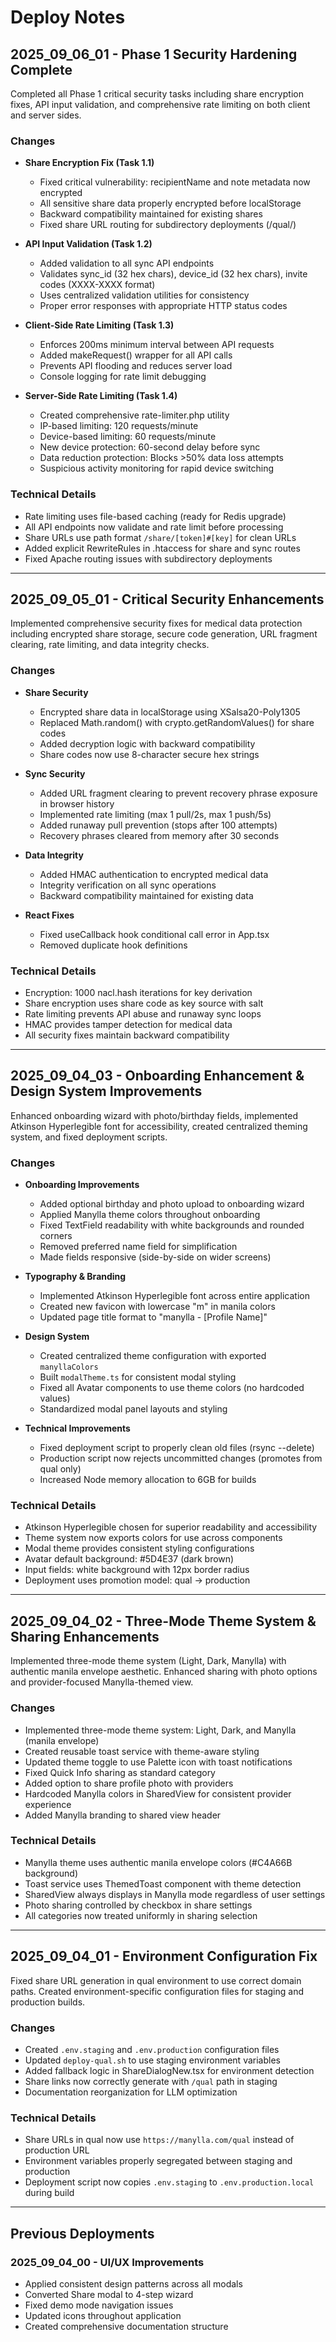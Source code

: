 # Deploy Notes

## 2025_09_06_01 - Phase 1 Security Hardening Complete
Completed all Phase 1 critical security tasks including share encryption fixes, API input validation, and comprehensive rate limiting on both client and server sides.

### Changes
- **Share Encryption Fix (Task 1.1)**
  - Fixed critical vulnerability: recipientName and note metadata now encrypted
  - All sensitive share data properly encrypted before localStorage
  - Backward compatibility maintained for existing shares
  - Fixed share URL routing for subdirectory deployments (/qual/)

- **API Input Validation (Task 1.2)**
  - Added validation to all sync API endpoints
  - Validates sync_id (32 hex chars), device_id (32 hex chars), invite codes (XXXX-XXXX format)
  - Uses centralized validation utilities for consistency
  - Proper error responses with appropriate HTTP status codes

- **Client-Side Rate Limiting (Task 1.3)**
  - Enforces 200ms minimum interval between API requests
  - Added makeRequest() wrapper for all API calls
  - Prevents API flooding and reduces server load
  - Console logging for rate limit debugging

- **Server-Side Rate Limiting (Task 1.4)**
  - Created comprehensive rate-limiter.php utility
  - IP-based limiting: 120 requests/minute
  - Device-based limiting: 60 requests/minute  
  - New device protection: 60-second delay before sync
  - Data reduction protection: Blocks >50% data loss attempts
  - Suspicious activity monitoring for rapid device switching

### Technical Details
- Rate limiting uses file-based caching (ready for Redis upgrade)
- All API endpoints now validate and rate limit before processing
- Share URLs use path format `/share/[token]#[key]` for clean URLs
- Added explicit RewriteRules in .htaccess for share and sync routes
- Fixed Apache routing issues with subdirectory deployments

---

## 2025_09_05_01 - Critical Security Enhancements
Implemented comprehensive security fixes for medical data protection including encrypted share storage, secure code generation, URL fragment clearing, rate limiting, and data integrity checks.

### Changes
- **Share Security**
  - Encrypted share data in localStorage using XSalsa20-Poly1305
  - Replaced Math.random() with crypto.getRandomValues() for share codes
  - Added decryption logic with backward compatibility
  - Share codes now use 8-character secure hex strings

- **Sync Security**
  - Added URL fragment clearing to prevent recovery phrase exposure in browser history
  - Implemented rate limiting (max 1 pull/2s, max 1 push/5s)
  - Added runaway pull prevention (stops after 100 attempts)
  - Recovery phrases cleared from memory after 30 seconds

- **Data Integrity**
  - Added HMAC authentication to encrypted medical data
  - Integrity verification on all sync operations
  - Backward compatibility maintained for existing data

- **React Fixes**
  - Fixed useCallback hook conditional call error in App.tsx
  - Removed duplicate hook definitions

### Technical Details
- Encryption: 1000 nacl.hash iterations for key derivation
- Share encryption uses share code as key source with salt
- Rate limiting prevents API abuse and runaway sync loops
- HMAC provides tamper detection for medical data
- All security fixes maintain backward compatibility

---

## 2025_09_04_03 - Onboarding Enhancement & Design System Improvements
Enhanced onboarding wizard with photo/birthday fields, implemented Atkinson Hyperlegible font for accessibility, created centralized theming system, and fixed deployment scripts.

### Changes
- **Onboarding Improvements**
  - Added optional birthday and photo upload to onboarding wizard
  - Applied Manylla theme colors throughout onboarding
  - Fixed TextField readability with white backgrounds and rounded corners
  - Removed preferred name field for simplification
  - Made fields responsive (side-by-side on wider screens)

- **Typography & Branding**
  - Implemented Atkinson Hyperlegible font across entire application
  - Created new favicon with lowercase "m" in manila colors
  - Updated page title format to "manylla - [Profile Name]"

- **Design System**
  - Created centralized theme configuration with exported `manyllaColors`
  - Built `modalTheme.ts` for consistent modal styling
  - Fixed all Avatar components to use theme colors (no hardcoded values)
  - Standardized modal panel layouts and styling

- **Technical Improvements**
  - Fixed deployment script to properly clean old files (rsync --delete)
  - Production script now rejects uncommitted changes (promotes from qual only)
  - Increased Node memory allocation to 6GB for builds

### Technical Details
- Atkinson Hyperlegible chosen for superior readability and accessibility
- Theme system now exports colors for use across components
- Modal theme provides consistent styling configurations
- Avatar default background: #5D4E37 (dark brown)
- Input fields: white background with 12px border radius
- Deployment uses promotion model: qual → production

---

## 2025_09_04_02 - Three-Mode Theme System & Sharing Enhancements
Implemented three-mode theme system (Light, Dark, Manylla) with authentic manila envelope aesthetic. Enhanced sharing with photo options and provider-focused Manylla-themed view.

### Changes
- Implemented three-mode theme system: Light, Dark, and Manylla (manila envelope)
- Created reusable toast service with theme-aware styling
- Updated theme toggle to use Palette icon with toast notifications
- Fixed Quick Info sharing as standard category
- Added option to share profile photo with providers
- Hardcoded Manylla colors in SharedView for consistent provider experience
- Added Manylla branding to shared view header

### Technical Details
- Manylla theme uses authentic manila envelope colors (#C4A66B background)
- Toast service uses ThemedToast component with theme detection
- SharedView always displays in Manylla mode regardless of user settings
- Photo sharing controlled by checkbox in share settings
- All categories now treated uniformly in sharing selection

---

## 2025_09_04_01 - Environment Configuration Fix
Fixed share URL generation in qual environment to use correct domain paths. Created environment-specific configuration files for staging and production builds.

### Changes
- Created `.env.staging` and `.env.production` configuration files
- Updated `deploy-qual.sh` to use staging environment variables
- Added fallback logic in ShareDialogNew.tsx for environment detection
- Share links now correctly generate with `/qual` path in staging
- Documentation reorganization for LLM optimization

### Technical Details
- Share URLs in qual now use `https://manylla.com/qual` instead of production URL
- Environment variables properly segregated between staging and production
- Deployment script now copies `.env.staging` to `.env.production.local` during build

---

## Previous Deployments

### 2025_09_04_00 - UI/UX Improvements
- Applied consistent design patterns across all modals
- Converted Share modal to 4-step wizard
- Fixed demo mode navigation issues
- Updated icons throughout application
- Created comprehensive documentation structure
